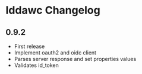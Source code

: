 # Iddawc Changelog

## 0.9.2

- First release
- Implement oauth2 and oidc client
- Parses server response and set properties values
- Validates id_token
